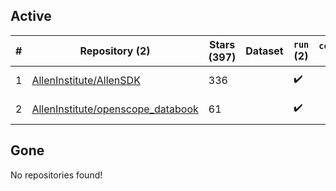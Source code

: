 ## Active
| # | Repository (2) | Stars (397) | Dataset | `run` (2) | `containers-run` | Last Modified |
| --- | --- | --- | --- | --- | --- | --- |
| 1 | [AllenInstitute/AllenSDK](https://github.com/AllenInstitute/AllenSDK) | 336 |  | :heavy_check_mark: |  | 2024-01-07 03:11:50+00:00 |
| 2 | [AllenInstitute/openscope_databook](https://github.com/AllenInstitute/openscope_databook) | 61 |  | :heavy_check_mark: |  | 2024-07-19 18:09:42+00:00 |

## Gone
No repositories found!
